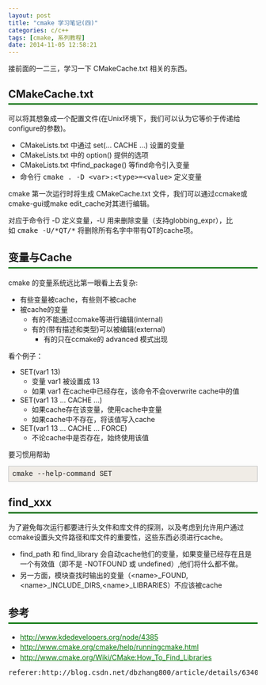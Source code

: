 ```yaml
---
layout: post
title: "cmake 学习笔记(四)"
categories: c/c++
tags: [cmake, 系列教程]
date: 2014-11-05 12:58:21
---
```


<p><span style="font-family:Arial,'Lucida Grande',sans-serif; font-size:16px; color:#000000; border-collapse:separate; font-style:normal; font-variant:normal; font-weight:normal; letter-spacing:normal; line-height:normal; orphans:2; text-indent:0px; text-transform:none; white-space:normal; widows:2; word-spacing:0px"></span></p>
<p class="line874">接前面的一二三，学习一下 CMakeCache.txt 相关的东西。</p>
<h2 id="CMakeCache.txt" style="padding:0px 0px 0.3em; border-bottom:3px solid #047307">
CMakeCache.txt</h2>
<p class="line874">可以将其想象成一个配置文件(在Unix环境下，我们可以认为它等价于传递给configure的参数)。</p>
<ul>
<li>CMakeLists.txt 中通过 set(... CACHE ...) 设置的变量</li><li>CMakeLists.txt 中的 option() 提供的选项</li><li>CMakeLists.txt 中find_package() 等find命令引入变量</li><li>
<p class="line862" style="margin:0.25em 0px">命令行<span>&nbsp;</span><tt>cmake&nbsp;.&nbsp;-D&nbsp;&lt;var&gt;:&lt;type&gt;=&lt;value&gt;</tt><span>&nbsp;</span>定义变量</p>
</li></ul>
<p class="line874">cmake 第一次运行时将生成 CMakeCache.txt 文件，我们可以通过ccmake或cmake-gui或make edit_cache对其进行编辑。</p>
<p class="line862">对应于命令行 -D 定义变量，-U 用来删除变量（支持globbing_expr），比如<span>&nbsp;</span><tt>cmake&nbsp;-U/*QT/*</tt><span>&nbsp;</span>将删除所有名字中带有QT的cache项。</p>
<h2 id="A.2BU9iRz04O-Cache" style="padding:0px 0px 0.3em; border-bottom:3px solid #047307">
变量与Cache</h2>
<p class="line874">cmake 的变量系统远比第一&#30524;看上去复杂:</p>
<ul>
<li>有些变量被cache，有些则不被cache</li><li>被cache的变量
<ul>
<li>有的不能通过ccmake等进行编辑(internal)</li><li>有的(带有描述和类型)可以被编辑(external)
<ul>
<li>有的只在ccmake的 advanced 模式出现</li></ul>
</li></ul>
</li></ul>
<p class="line874">看个例子：</p>
<ul>
<li>SET(var1 13)
<ul>
<li>变量 var1 被设置成 13</li><li>如果 var1 在cache中已经存在，该命令不会overwrite cache中的&#20540;</li></ul>
</li><li>SET(var1 13 ... CACHE ...)
<ul>
<li>如果cache存在该变量，使用cache中变量</li><li>如果cache中不存在，将该&#20540;写入cache</li></ul>
</li><li>SET(var1 13 ... CACHE ... FORCE)
<ul>
<li>不论cache中是否存在，始终使用该&#20540;</li></ul>
</li></ul>
<p class="line874">要习惯用帮助</p>
<pre style="padding:0.5em; font-family:courier,monospace; background-color:#f0ece6; white-space:pre-wrap; word-wrap:break-word; border:1pt solid #c0c0c0">cmake --help-command SET</pre>
<h2 id="find_xxx" style="padding:0px 0px 0.3em; border-bottom:3px solid #047307">
find_xxx</h2>
<p class="line874">为了避免每次运行都要进行头文件和库文件的探测，以及考虑到允许用户通过ccmake设置头文件路径和库文件的重要性，这些东西必须进行cache。</p>
<ul>
<li>find_path 和 find_library 会自动cache他们的变量，如果变量已经存在且是一个有效&#20540;（即不是 -NOTFOUND 或 undefined）,他们将什么都不做。</li><li>
<p class="line862" style="margin:0.25em 0px">另一方面，模块查找时输出的变量（&lt;name&gt;_FOUND,&lt;name&gt;_INCLUDE_DIRS,&lt;name&gt;_LIBRARIES）不应该被cache</p>
</li></ul>
<h2 id="A.2BU8KAAw-" style="padding:0px 0px 0.3em; border-bottom:3px solid #047307">
参考</h2>
<ul>
<li>
<p class="line891" style="margin:0.25em 0px"><a class="http" href="http://www.kdedevelopers.org/node/4385" style="color:#047307; border-width:0px">http://www.kdedevelopers.org/node/4385</a></p>
</li><li>
<p class="line891" style="margin:0.25em 0px"><a class="http" href="http://www.cmake.org/cmake/help/runningcmake.html" style="color:#047307; border-width:0px">http://www.cmake.org/cmake/help/runningcmake.html</a></p>
</li><li>
<p class="line891" style="margin:0.25em 0px"><a class="http" href="http://www.cmake.org/Wiki/CMake:How_To_Find_Libraries" style="color:#047307; border-width:0px">http://www.cmake.org/Wiki/CMake:How_To_Find_Libraries</a></p>
</li></ul>



<pre>
referer:http://blog.csdn.net/dbzhang800/article/details/6340102
</pre>

